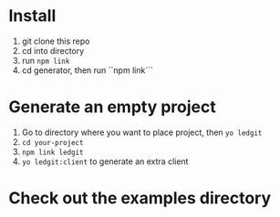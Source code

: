 # Install
1. git clone this repo
2. cd into directory
3. run ```npm link```
4. cd generator, then run ``npm link```

# Generate an empty project
1. Go to directory where you want to place project, then ```yo ledgit```
2. `cd your-project`
3. `npm link ledgit`
4. `yo ledgit:client` to generate an extra client

# Check out the examples directory

